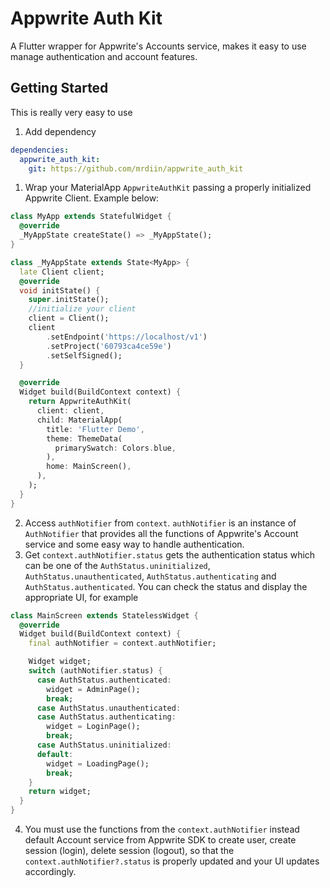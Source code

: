 # Appwrite Auth Kit

A Flutter wrapper for Appwrite's Accounts service, makes it easy to use manage authentication and account features.

## Getting Started

This is really very easy to use

1. Add dependency

```yaml
dependencies:
  appwrite_auth_kit:
    git: https://github.com/mrdiin/appwrite_auth_kit
```

1. Wrap your MaterialApp `AppwriteAuthKit` passing a properly initialized Appwrite Client. Example below:

```dart
class MyApp extends StatefulWidget {
  @override
  _MyAppState createState() => _MyAppState();
}

class _MyAppState extends State<MyApp> {
  late Client client;
  @override
  void initState() {
    super.initState();
    //initialize your client
    client = Client();
    client
        .setEndpoint('https://localhost/v1')
        .setProject('60793ca4ce59e')
        .setSelfSigned();
  }

  @override
  Widget build(BuildContext context) {
    return AppwriteAuthKit(
      client: client,
      child: MaterialApp(
        title: 'Flutter Demo',
        theme: ThemeData(
          primarySwatch: Colors.blue,
        ),
        home: MainScreen(),
      ),
    );
  }
}
```

2. Access `authNotifier` from `context`. `authNotifier` is an instance of `AuthNotifier` that provides all the functions of Appwrite's Account service and some easy way to handle authentication.
3. Get `context.authNotifier.status` gets the authentication status which can be one of the `AuthStatus.uninitialized`, `AuthStatus.unauthenticated`, `AuthStatus.authenticating` and `AuthStatus.authenticated`. You can check the status and display the appropriate UI, for example

```dart
class MainScreen extends StatelessWidget {
  @override
  Widget build(BuildContext context) {
    final authNotifier = context.authNotifier;

    Widget widget;
    switch (authNotifier.status) {
      case AuthStatus.authenticated:
        widget = AdminPage();
        break;
      case AuthStatus.unauthenticated:
      case AuthStatus.authenticating:
        widget = LoginPage();
        break;
      case AuthStatus.uninitialized:
      default:
        widget = LoadingPage();
        break;
    }
    return widget;
  }
}
```

4. You must use the functions from the `context.authNotifier` instead default Account service from Appwrite SDK to create user, create session (login), delete session (logout), so that the `context.authNotifier?.status` is properly updated and your UI updates accordingly.
